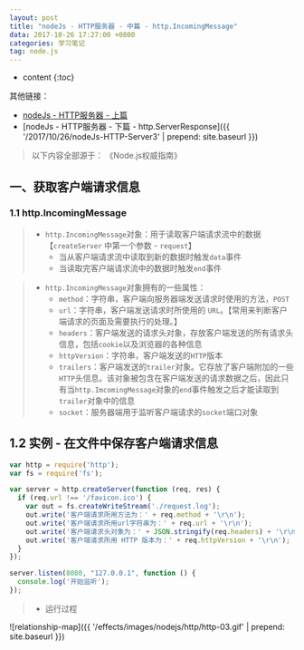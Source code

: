 ```yaml
---
layout: post
title: "nodeJs - HTTP服务器 - 中篇 - http.IncomingMessage"
data: 2017-10-26 17:27:00 +0800
categories: 学习笔记
tag: node.js
---
```

* content
{:toc}

其他链接：

+ [nodeJs - HTTP服务器 - 上篇](http://www.jmazm.com/2017/09/08/nodeJs-HTTP-Server1/)
+ [nodeJs - HTTP服务器 - 下篇 - http.ServerResponse]({{ '/2017/10/26/nodeJs-HTTP-Server3' | prepend: site.baseurl }})

> 以下内容全部源于： 《Node.js权威指南》

<!-- more -->

## 一、获取客户端请求信息

### 1.1 http.IncomingMessage

> * `http.IncomingMessage`对象：用于读取客户端请求流中的数据 【`createServer` 中第一个参数 - `request`】
>     * 当从客户端请求流中读取到新的数据时触发`data`事件
>    * 当读取完客户端请求流中的数据时触发`end`事件

> * `http.IncomingMessage`对象拥有的一些属性：
>    * `method`：字符串，客户端向服务器端发送请求时使用的方法，`POST`
>    * `url`：字符串，客户端发送请求时所使用的 `URL`。【常用来判断客户端请求的页面及需要执行的处理。】
>    * `headers`：客户端发送的请求头对象，存放客户端发送的所有请求头信息，包括`cookie`以及浏览器的各种信息
>    * `httpVersion`：字符串，客户端发送的`HTTP`版本
>    * `trailers`：客户端发送的`trailer`对象。它存放了客户端附加的一些`HTTP`头信息。该对象被包含在客户端发送的请求数据之后，因此只有当`http.ImcomingMessage`对象的`end`事件触发之后才能读取到`trailer`对象中的信息
>    * `socket`：服务器端用于监听客户端请求的`socket`端口对象

## 1.2 实例 - 在文件中保存客户端请求信息

```js
var http = require('http');
var fs = require('fs');

var server = http.createServer(function (req, res) {
  if (req.url !== '/favicon.ico') {
    var out = fs.createWriteStream('./request.log');
    out.write('客户端请求所用方法为：' + req.method + '\r\n');
    out.write('客户端请求所用url字符串为：' + req.url + '\r\n');
    out.write('客户端请求头对象为：' + JSON.stringify(req.headers) + '\r\n');
    out.write('客户端请求所用 HTTP 版本为：' + req.httpVersion + '\r\n');
  }
});

server.listen(8080, "127.0.0.1", function () {
  console.log('开始监听');
});
```

> * 运行过程

![relationship-map]({{ '/effects/images/nodejs/http/http-03.gif' | prepend: site.baseurl }})

